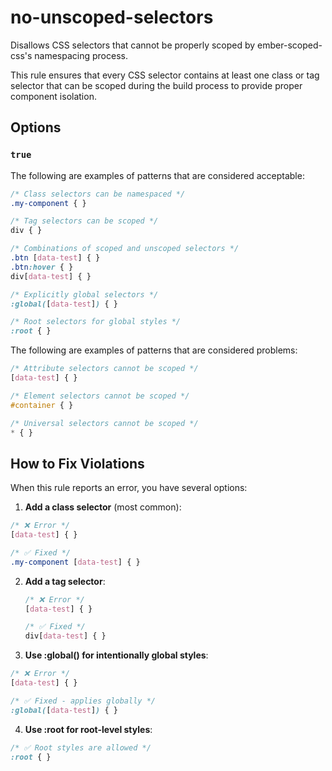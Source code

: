 # no-unscoped-selectors

Disallows CSS selectors that cannot be properly scoped by ember-scoped-css's namespacing process.

This rule ensures that every CSS selector contains at least one class or tag selector that can be scoped during the build process to provide proper component isolation.

## Options

### `true`

The following are examples of patterns that are considered acceptable:

```css
/* Class selectors can be namespaced */
.my-component { }
```

```css
/* Tag selectors can be scoped */
div { }
```

```css
/* Combinations of scoped and unscoped selectors */
.btn [data-test] { }
.btn:hover { }
div[data-test] { }
```

```css
/* Explicitly global selectors */
:global([data-test]) { }
```

```css
/* Root selectors for global styles */
:root { }
```

The following are examples of patterns that are considered problems:

```css
/* Attribute selectors cannot be scoped */
[data-test] { }
```

```css
/* Element selectors cannot be scoped */
#container { }
```

```css
/* Universal selectors cannot be scoped */
* { }
```

## How to Fix Violations

When this rule reports an error, you have several options:

1. **Add a class selector** (most common):

```css
/* ❌ Error */
[data-test] { }

/* ✅ Fixed */
.my-component [data-test] { }
```

2. **Add a tag selector**:
   ```css
   /* ❌ Error */
   [data-test] { }
   
   /* ✅ Fixed */
   div[data-test] { }
   ```

3. **Use :global() for intentionally global styles**:

```css
/* ❌ Error */
[data-test] { }

/* ✅ Fixed - applies globally */
:global([data-test]) { }
```

4. **Use :root for root-level styles**:

```css
/* ✅ Root styles are allowed */
:root { }
```

